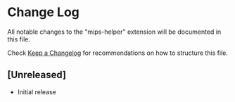 # Change Log

All notable changes to the "mips-helper" extension will be documented in this file.

Check [Keep a Changelog](http://keepachangelog.com/) for recommendations on how to structure this file.

## [Unreleased]

- Initial release